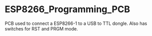 # ESP8266_Programming_PCB
PCB used to connect a ESP8266-1 to a USB to TTL dongle. Also has switches for RST and PRGM mode.
